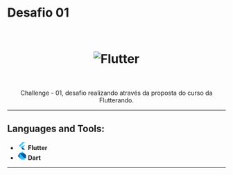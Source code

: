 # Desafio 01

<h1 align="center">
<br>
  <img src="img/flutter.png" alt="Flutter" width="120">
<br>
<br>

</h1>

<p align="center">Challenge - 01, desafio realizando através da proposta do curso da Flutterando.</p>


[//]: # (Adicione seus gifs / imagens aqui:)
<div>
  <!-- <img src="IMAGE_1_URL" alt="demo" height="425">
  <img src="IMAGE_2_URL" alt="demo" height="425"> -->
</div>

<hr />

## **Languages and Tools:**
[//]: # (Adicione os recursos do seu projeto aqui:)

- <code><img height="20" src="https://github.com/brandaoti/organizar-github/blob/main/img/flutter.png"></code> **Flutter**
- <code><img height="20" src="https://github.com/brandaoti/organizar-github/blob/main/img/dart.png"></code> **Dart**

<hr />


<!-- ## Getting started

Descreva aqui a forma de usar / instalar seu projeto


## License

Este projeto está licenciado sob a Licença MIT - consulte a [LICENSE](https://opensource.org/licenses/MIT) página para detalhes. -->
